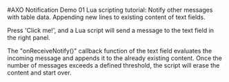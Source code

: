 #AXO Notification Demo 01
Lua scripting tutorial:
Notify other messages with table data.
Appending new lines to existing content of text fields.

Press  'Click me!', and a Lua script will send a message
to the text field in the right panel.

The "onReceiveNotify()" callback function of the text field evaluates the incoming message and appends it to the already existing content.
Once the number of messages exceeds a defined threshold, the script will erase the content and start over.
